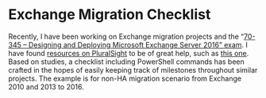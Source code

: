 # Exchange Migration Checklist

Recently, I have been working on Exchange migration projects and the “[70-345 – Designing and Deploying Microsoft Exchange Server 2016” exam](https://www.microsoft.com/en-us/learning/exam-70-345.aspx). I have found [resources on PluralSight](https://www.pluralsight.com/courses/migrating-exchange-server-2016) to be of great help, such as [this one](https://www.pluralsight.com/courses/migrating-exchange-server-2016). Based on studies, a checklist including PowerShell commands has been crafted in the hopes of easily keeping track of milestones throughout similar projects. The example is for non-HA migration scenario from Exchange 2010 and 2013 to 2016.
